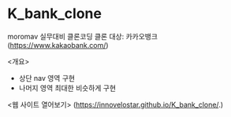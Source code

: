 # K_bank_clone

moromav 실무대비 클론코딩
클론 대상: 카카오뱅크(https://www.kakaobank.com/)

<개요>
- 상단 nav 영역 구현
- 나머지 영역 최대한 비슷하게 구현

<웹 사이트 열어보기>
(https://innovelostar.github.io/K_bank_clone/.)

